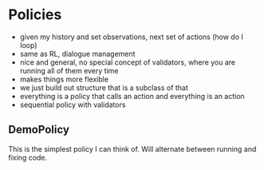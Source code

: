 # Policies

- given my history and set observations, next set of actions (how do I loop)
- same as RL, dialogue management
- nice and general, no special concept of validators, where you are running all of them every time
- makes things more flexible
- we just build out structure that is a subclass of that
- everything is a policy that calls an action and everything is an action
- sequential policy with validators

## DemoPolicy

This is the simplest policy I can think of. Will alternate between running and fixing code.